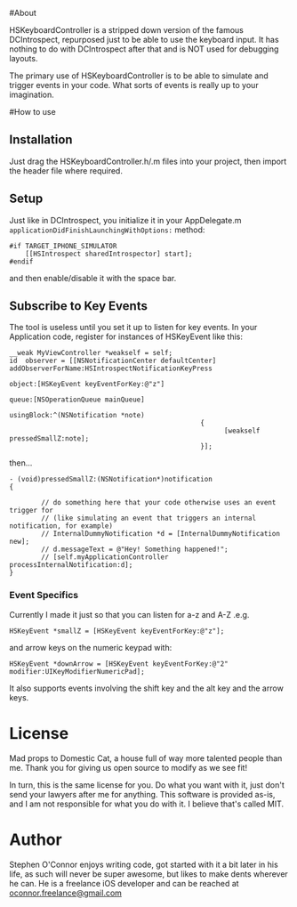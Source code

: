 #About

HSKeyboardController is a stripped down version of the famous DCIntrospect, repurposed just to be able to use the keyboard input.  It has nothing to do with DCIntrospect after that and is NOT used for debugging layouts.

The primary use of HSKeyboardController is to be able to simulate and trigger events in your code.  What sorts of events is really up to your imagination.

#How to use

## Installation

Just drag the HSKeyboardController.h/.m files into your project, then import the header file where required.

## Setup
Just like in DCIntrospect, you initialize it in your AppDelegate.m ```applicationDidFinishLaunchingWithOptions:``` method:

```
#if TARGET_IPHONE_SIMULATOR
    [[HSIntrospect sharedIntrospector] start];
#endif
```

and then enable/disable it with the space bar.

## Subscribe to Key Events

The tool is useless until you set it up to listen for key events.  In your Application code, register for instances of HSKeyEvent like this:

```
__weak MyViewController *weakself = self;
id  observer = [[NSNotificationCenter defaultCenter] addObserverForName:HSIntrospectNotificationKeyPress
                                                                 object:[HSKeyEvent keyEventForKey:@"z"]
                                                                  queue:[NSOperationQueue mainQueue]
                         								     usingBlock:^(NSNotification *note) 
												{    
													  [weakself pressedSmallZ:note];
                                                }];
```
then...
```
- (void)pressedSmallZ:(NSNotification*)notification
{
       
		// do something here that your code otherwise uses an event trigger for 
		// (like simulating an event that triggers an internal notification, for example)
        // InternalDummyNotification *d = [InternalDummyNotification new];
        // d.messageText = @"Hey! Something happened!";
        // [self.myApplicationController processInternalNotification:d];
}
```

### Event Specifics

Currently I made it just so that you can listen for a-z and A-Z .e.g.

```HSKeyEvent *smallZ = [HSKeyEvent keyEventForKey:@"z"];```

and arrow keys on the numeric keypad with:

```HSKeyEvent *downArrow = [HSKeyEvent keyEventForKey:@"2" modifier:UIKeyModifierNumericPad];```

It also supports events involving the shift key and the alt key and the arrow keys.


# License

Mad props to Domestic Cat, a house full of way more talented people than me.  Thank you for giving us open source to modify as we see fit!

In turn, this is the same license for you.  Do what you want with it, just don't send your lawyers after me for anything.  This software is provided as-is, and I am not responsible for what you do with it.  I believe that's called MIT.

# Author

Stephen O'Connor enjoys writing code, got started with it a bit later in his life, as such will never be super awesome, but likes to make dents wherever he can.  He is a freelance iOS developer and can be reached at oconnor.freelance@gmail.com

